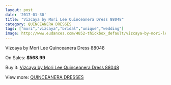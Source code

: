 ```yaml
---
layout: post
date: '2017-01-30'
title: "Vizcaya by Mori Lee Quinceanera Dress 88048"
category: QUINCEANERA DRESSES
tags: ["mori","vizcaya","bridal","unique","wedding"]
image: http://www.eudances.com/4852-thickbox_default/vizcaya-by-mori-lee-quinceanera-dress-88048.jpg
---
```

Vizcaya by Mori Lee Quinceanera Dress 88048

On Sales: **$568.99**
<a href="https://www.eudances.com/en/quinceanera-dresses/1637-vizcaya-by-mori-lee-quinceanera-dress-88048.html"><amp-img layout="responsive" width="600" height="600" src="//www.eudances.com/4852-thickbox_default/vizcaya-by-mori-lee-quinceanera-dress-88048.jpg" alt="Vizcaya by Mori Lee Quinceanera Dress 88048 0" /></a>
<a href="https://www.eudances.com/en/quinceanera-dresses/1637-vizcaya-by-mori-lee-quinceanera-dress-88048.html"><amp-img layout="responsive" width="600" height="600" src="//www.eudances.com/4853-thickbox_default/vizcaya-by-mori-lee-quinceanera-dress-88048.jpg" alt="Vizcaya by Mori Lee Quinceanera Dress 88048 1" /></a>
<a href="https://www.eudances.com/en/quinceanera-dresses/1637-vizcaya-by-mori-lee-quinceanera-dress-88048.html"><amp-img layout="responsive" width="600" height="600" src="//www.eudances.com/4854-thickbox_default/vizcaya-by-mori-lee-quinceanera-dress-88048.jpg" alt="Vizcaya by Mori Lee Quinceanera Dress 88048 2" /></a>

Buy it: [Vizcaya by Mori Lee Quinceanera Dress 88048](https://www.eudances.com/en/quinceanera-dresses/1637-vizcaya-by-mori-lee-quinceanera-dress-88048.html "Vizcaya by Mori Lee Quinceanera Dress 88048")

View more: [QUINCEANERA DRESSES](https://www.eudances.com/en/17-quinceanera-dresses "QUINCEANERA DRESSES")